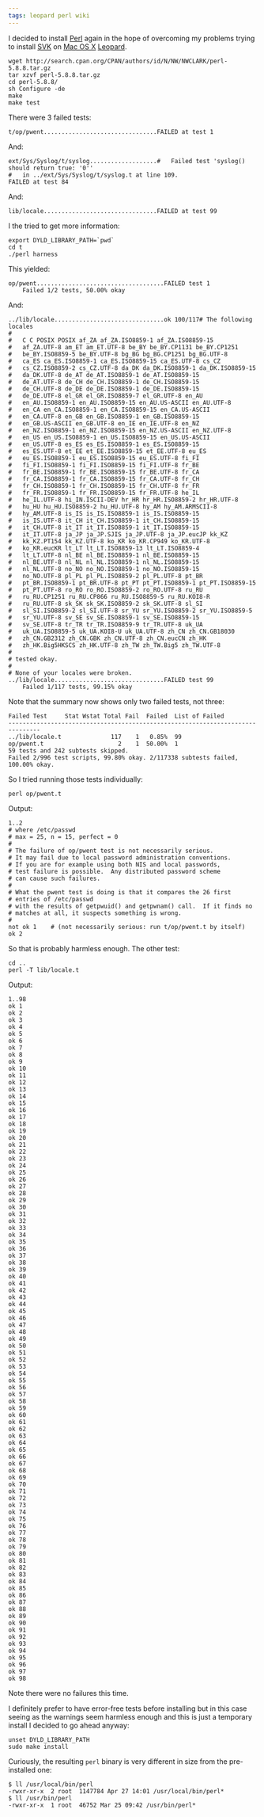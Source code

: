 ```yaml
---
tags: leopard perl wiki
---
```


I decided to install [Perl](/wiki/Perl) again in the hope of overcoming my problems trying to install [SVK](/wiki/SVK) on [Mac OS X](/wiki/Mac_OS_X) [Leopard](/wiki/Leopard).

    wget http://search.cpan.org/CPAN/authors/id/N/NW/NWCLARK/perl-5.8.8.tar.gz
    tar xzvf perl-5.8.8.tar.gz
    cd perl-5.8.8/
    sh Configure -de
    make
    make test

There were 3 failed tests:

    t/op/pwent................................FAILED at test 1

And:

    ext/Sys/Syslog/t/syslog...................#   Failed test 'syslog() should return true: '0''
    #   in ../ext/Sys/Syslog/t/syslog.t at line 109.
    FAILED at test 84

And:

    lib/locale................................FAILED at test 99

I the tried to get more information:

    export DYLD_LIBRARY_PATH=`pwd`
    cd t
    ./perl harness

This yielded:

    op/pwent....................................FAILED test 1
    	Failed 1/2 tests, 50.00% okay

And:

    ../lib/locale...............................ok 100/117# The following locales
    #
    #	C C POSIX POSIX af_ZA af_ZA.ISO8859-1 af_ZA.ISO8859-15
    #	af_ZA.UTF-8 am_ET am_ET.UTF-8 be_BY be_BY.CP1131 be_BY.CP1251
    #	be_BY.ISO8859-5 be_BY.UTF-8 bg_BG bg_BG.CP1251 bg_BG.UTF-8
    #	ca_ES ca_ES.ISO8859-1 ca_ES.ISO8859-15 ca_ES.UTF-8 cs_CZ
    #	cs_CZ.ISO8859-2 cs_CZ.UTF-8 da_DK da_DK.ISO8859-1 da_DK.ISO8859-15
    #	da_DK.UTF-8 de_AT de_AT.ISO8859-1 de_AT.ISO8859-15
    #	de_AT.UTF-8 de_CH de_CH.ISO8859-1 de_CH.ISO8859-15
    #	de_CH.UTF-8 de_DE de_DE.ISO8859-1 de_DE.ISO8859-15
    #	de_DE.UTF-8 el_GR el_GR.ISO8859-7 el_GR.UTF-8 en_AU
    #	en_AU.ISO8859-1 en_AU.ISO8859-15 en_AU.US-ASCII en_AU.UTF-8
    #	en_CA en_CA.ISO8859-1 en_CA.ISO8859-15 en_CA.US-ASCII
    #	en_CA.UTF-8 en_GB en_GB.ISO8859-1 en_GB.ISO8859-15
    #	en_GB.US-ASCII en_GB.UTF-8 en_IE en_IE.UTF-8 en_NZ
    #	en_NZ.ISO8859-1 en_NZ.ISO8859-15 en_NZ.US-ASCII en_NZ.UTF-8
    #	en_US en_US.ISO8859-1 en_US.ISO8859-15 en_US.US-ASCII
    #	en_US.UTF-8 es_ES es_ES.ISO8859-1 es_ES.ISO8859-15
    #	es_ES.UTF-8 et_EE et_EE.ISO8859-15 et_EE.UTF-8 eu_ES
    #	eu_ES.ISO8859-1 eu_ES.ISO8859-15 eu_ES.UTF-8 fi_FI
    #	fi_FI.ISO8859-1 fi_FI.ISO8859-15 fi_FI.UTF-8 fr_BE
    #	fr_BE.ISO8859-1 fr_BE.ISO8859-15 fr_BE.UTF-8 fr_CA
    #	fr_CA.ISO8859-1 fr_CA.ISO8859-15 fr_CA.UTF-8 fr_CH
    #	fr_CH.ISO8859-1 fr_CH.ISO8859-15 fr_CH.UTF-8 fr_FR
    #	fr_FR.ISO8859-1 fr_FR.ISO8859-15 fr_FR.UTF-8 he_IL
    #	he_IL.UTF-8 hi_IN.ISCII-DEV hr_HR hr_HR.ISO8859-2 hr_HR.UTF-8
    #	hu_HU hu_HU.ISO8859-2 hu_HU.UTF-8 hy_AM hy_AM.ARMSCII-8
    #	hy_AM.UTF-8 is_IS is_IS.ISO8859-1 is_IS.ISO8859-15
    #	is_IS.UTF-8 it_CH it_CH.ISO8859-1 it_CH.ISO8859-15
    #	it_CH.UTF-8 it_IT it_IT.ISO8859-1 it_IT.ISO8859-15
    #	it_IT.UTF-8 ja_JP ja_JP.SJIS ja_JP.UTF-8 ja_JP.eucJP kk_KZ
    #	kk_KZ.PT154 kk_KZ.UTF-8 ko_KR ko_KR.CP949 ko_KR.UTF-8
    #	ko_KR.eucKR lt_LT lt_LT.ISO8859-13 lt_LT.ISO8859-4
    #	lt_LT.UTF-8 nl_BE nl_BE.ISO8859-1 nl_BE.ISO8859-15
    #	nl_BE.UTF-8 nl_NL nl_NL.ISO8859-1 nl_NL.ISO8859-15
    #	nl_NL.UTF-8 no_NO no_NO.ISO8859-1 no_NO.ISO8859-15
    #	no_NO.UTF-8 pl_PL pl_PL.ISO8859-2 pl_PL.UTF-8 pt_BR
    #	pt_BR.ISO8859-1 pt_BR.UTF-8 pt_PT pt_PT.ISO8859-1 pt_PT.ISO8859-15
    #	pt_PT.UTF-8 ro_RO ro_RO.ISO8859-2 ro_RO.UTF-8 ru_RU
    #	ru_RU.CP1251 ru_RU.CP866 ru_RU.ISO8859-5 ru_RU.KOI8-R
    #	ru_RU.UTF-8 sk_SK sk_SK.ISO8859-2 sk_SK.UTF-8 sl_SI
    #	sl_SI.ISO8859-2 sl_SI.UTF-8 sr_YU sr_YU.ISO8859-2 sr_YU.ISO8859-5
    #	sr_YU.UTF-8 sv_SE sv_SE.ISO8859-1 sv_SE.ISO8859-15
    #	sv_SE.UTF-8 tr_TR tr_TR.ISO8859-9 tr_TR.UTF-8 uk_UA
    #	uk_UA.ISO8859-5 uk_UA.KOI8-U uk_UA.UTF-8 zh_CN zh_CN.GB18030
    #	zh_CN.GB2312 zh_CN.GBK zh_CN.UTF-8 zh_CN.eucCN zh_HK
    #	zh_HK.Big5HKSCS zh_HK.UTF-8 zh_TW zh_TW.Big5 zh_TW.UTF-8
    #
    # tested okay.
    #
    # None of your locales were broken.
    ../lib/locale...............................FAILED test 99
    	Failed 1/117 tests, 99.15% okay

Note that the summary now shows only two failed tests, not three:

    Failed Test     Stat Wstat Total Fail  Failed  List of Failed
    -------------------------------------------------------------------------------
    ../lib/locale.t              117    1   0.85%  99
    op/pwent.t                     2    1  50.00%  1
    59 tests and 242 subtests skipped.
    Failed 2/996 test scripts, 99.80% okay. 2/117338 subtests failed, 100.00% okay.

So I tried running those tests individually:

    perl op/pwent.t

Output:

    1..2
    # where /etc/passwd
    # max = 25, n = 15, perfect = 0
    #
    # The failure of op/pwent test is not necessarily serious.
    # It may fail due to local password administration conventions.
    # If you are for example using both NIS and local passwords,
    # test failure is possible.  Any distributed password scheme
    # can cause such failures.
    #
    # What the pwent test is doing is that it compares the 26 first
    # entries of /etc/passwd
    # with the results of getpwuid() and getpwnam() call.  If it finds no
    # matches at all, it suspects something is wrong.
    #
    not ok 1	# (not necessarily serious: run t/op/pwent.t by itself)
    ok 2

So that is probably harmless enough. The other test:

    cd ..
    perl -T lib/locale.t

Output:

    1..98
    ok 1
    ok 2
    ok 3
    ok 4
    ok 5
    ok 6
    ok 7
    ok 8
    ok 9
    ok 10
    ok 11
    ok 12
    ok 13
    ok 14
    ok 15
    ok 16
    ok 17
    ok 18
    ok 19
    ok 20
    ok 21
    ok 22
    ok 23
    ok 24
    ok 25
    ok 26
    ok 27
    ok 28
    ok 29
    ok 30
    ok 31
    ok 32
    ok 33
    ok 34
    ok 35
    ok 36
    ok 37
    ok 38
    ok 39
    ok 40
    ok 41
    ok 42
    ok 43
    ok 44
    ok 45
    ok 46
    ok 47
    ok 48
    ok 49
    ok 50
    ok 51
    ok 52
    ok 53
    ok 54
    ok 55
    ok 56
    ok 57
    ok 58
    ok 59
    ok 60
    ok 61
    ok 62
    ok 63
    ok 64
    ok 65
    ok 66
    ok 67
    ok 68
    ok 69
    ok 70
    ok 71
    ok 72
    ok 73
    ok 74
    ok 75
    ok 76
    ok 77
    ok 78
    ok 79
    ok 80
    ok 81
    ok 82
    ok 83
    ok 84
    ok 85
    ok 86
    ok 87
    ok 88
    ok 89
    ok 90
    ok 91
    ok 92
    ok 93
    ok 94
    ok 95
    ok 96
    ok 97
    ok 98

Note there were no failures this time.

I definitely prefer to have error-free tests before installing but in this case seeing as the warnings seem harmless enough and this is just a temporary install I decided to go ahead anyway:

    unset DYLD_LIBRARY_PATH
    sudo make install

Curiously, the resulting `perl` binary is very different in size from the pre-installed one:

    $ ll /usr/local/bin/perl
    -rwxr-xr-x  2 root  1147784 Apr 27 14:01 /usr/local/bin/perl*
    $ ll /usr/bin/perl
    -rwxr-xr-x  1 root  46752 Mar 25 09:42 /usr/bin/perl*
